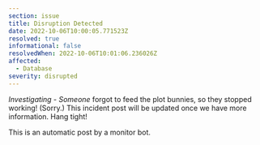 ```yaml
---
section: issue
title: Disruption Detected
date: 2022-10-06T10:00:05.771523Z
resolved: true
informational: false
resolvedWhen: 2022-10-06T10:01:06.236026Z
affected:
  - Database
severity: disrupted
---
```

*Investigating* - _Someone_ forgot to feed the plot bunnies, so they stopped working! (Sorry.) This incident post will be updated once we have more information. Hang tight!

This is an automatic post by a monitor bot.
        